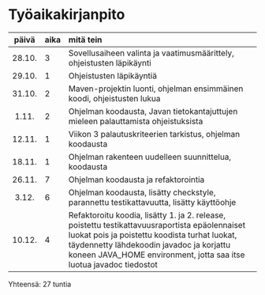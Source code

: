 # Työaikakirjanpito

| päivä | aika | mitä tein  |
| :----:|:-----| :----|
| 28.10.| 3    | Sovellusaiheen valinta ja vaatimusmäärittely, ohjeistusten läpikäynti |
| 29.10.| 1    | Ohjeistusten läpikäyntiä |
| 31.10.| 2    | Maven-projektin luonti, ohjelman ensimmäinen koodi, ohjeistusten lukua |
| 1.11. | 2    | Ohjelman koodausta, Javan tietokantajuttujen mieleen palauttamista ohjeistuksista |
| 12.11.| 1    | Viikon 3 palautuskriteerien tarkistus, ohjelman koodausta |
| 18.11. | 1 | Ohjelman rakenteen uudelleen suunnittelua, koodausta |
| 26.11. | 7 | Ohjelman koodausta ja refaktorointia |
| 3.12.  | 6 | Ohjelman koodausta, lisätty checkstyle, parannettu testikattavuutta, lisätty käyttöohje |
| 10.12. | 4 | Refaktoroitu koodia, lisätty 1. ja 2. release, poistettu testikattavuusraportista epäolennaiset luokat pois ja poistettu koodista turhat luokat, täydennetty lähdekoodin javadoc ja korjattu koneen JAVA_HOME environment, jotta saa itse luotua javadoc tiedostot | 

Yhteensä: 27 tuntia